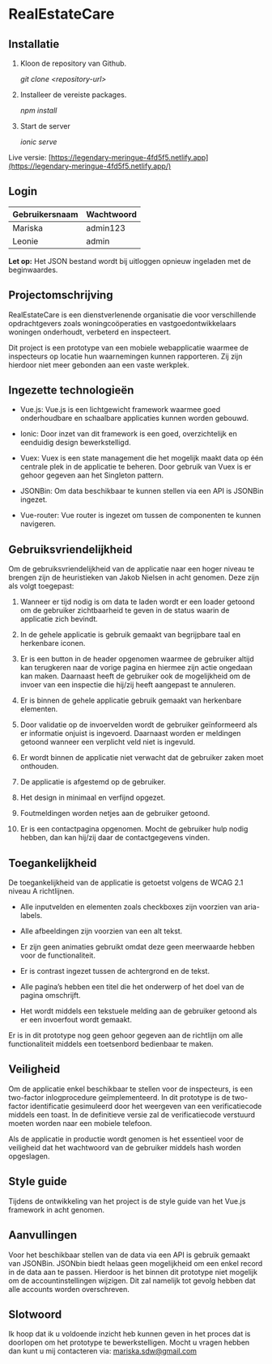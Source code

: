 # RealEstateCare

## Installatie
1. Kloon de repository van Github.

    _git clone \<repository-url\>_

2. Installeer de vereiste packages.

    _npm install_

3. Start de server

    _ionic serve_

Live versie: [https://legendary-meringue-4fd5f5.netlify.app](https://legendary-meringue-4fd5f5.netlify.app/)

## Login
|Gebruikersnaam|Wachtwoord  |
|--|--|
|Mariska  |admin123 |
|Leonie|admin

**Let op:** Het JSON bestand wordt bij uitloggen opnieuw ingeladen met de beginwaardes.

## Projectomschrijving
RealEstateCare is een dienstverlenende organisatie die voor verschillende opdrachtgevers zoals woningcoöperaties en vastgoedontwikkelaars woningen onderhoudt, verbeterd en inspecteert.

Dit project is een prototype van een mobiele webapplicatie waarmee de inspecteurs op locatie hun waarnemingen kunnen rapporteren. Zij zijn hierdoor niet meer gebonden aan een vaste werkplek.

## Ingezette technologieën
- Vue.js: Vue.js is een lichtgewicht framework waarmee goed onderhoudbare en schaalbare applicaties kunnen worden gebouwd.

- Ionic: Door inzet van dit framework is een goed, overzichtelijk en eenduidig design bewerkstelligd.

- Vuex: Vuex is een state management die het mogelijk maakt data op één centrale plek in de applicatie te beheren. Door gebruik van Vuex is er gehoor gegeven aan het Singleton pattern.

- JSONBin: Om data beschikbaar te kunnen stellen via een API is JSONBin ingezet.

- Vue-router: Vue router is ingezet om tussen de componenten te kunnen navigeren.

## Gebruiksvriendelijkheid
Om de gebruiksvriendelijkheid van de applicatie naar een hoger niveau te brengen zijn de heuristieken van Jakob Nielsen in acht genomen. Deze zijn als volgt toegepast:

1. Wanneer er tijd nodig is om data te laden wordt er een loader getoond om de gebruiker zichtbaarheid te geven in de status waarin de applicatie zich bevindt.

2. In de gehele applicatie is gebruik gemaakt van begrijpbare taal en herkenbare iconen.

3. Er is een button in de header opgenomen waarmee de gebruiker altijd kan terugkeren naar de vorige pagina en hiermee zijn actie ongedaan kan maken. Daarnaast heeft de gebruiker ook de mogelijkheid om de invoer van een inspectie die hij/zij heeft aangepast te annuleren.

4. Er is binnen de gehele applicatie gebruik gemaakt van herkenbare elementen.

5. Door validatie op de invoervelden wordt de gebruiker geïnformeerd als er informatie onjuist is ingevoerd. Daarnaast worden er meldingen getoond wanneer een verplicht veld niet is ingevuld.

6. Er wordt binnen de applicatie niet verwacht dat de gebruiker zaken moet onthouden.

7. De applicatie is afgestemd op de gebruiker.

8. Het design in minimaal en verfijnd opgezet.

9. Foutmeldingen worden netjes aan de gebruiker getoond.

10. Er is een contactpagina opgenomen. Mocht de gebruiker hulp nodig hebben, dan kan hij/zij daar de contactgegevens vinden.

## Toegankelijkheid
De toegankelijkheid van de applicatie is getoetst volgens de WCAG 2.1 niveau A richtlijnen.

- Alle inputvelden en elementen zoals checkboxes zijn voorzien van aria-labels.

- Alle afbeeldingen zijn voorzien van een alt tekst.

- Er zijn geen animaties gebruikt omdat deze geen meerwaarde hebben voor de functionaliteit.

- Er is contrast ingezet tussen de achtergrond en de tekst.

- Alle pagina’s hebben een titel die het onderwerp of het doel van de pagina omschrijft.

- Het wordt middels een tekstuele melding aan de gebruiker getoond als er een invoerfout wordt gemaakt.

Er is in dit prototype nog geen gehoor gegeven aan de richtlijn om alle functionaliteit middels een toetsenbord bedienbaar te maken.

## Veiligheid
Om de applicatie enkel beschikbaar te stellen voor de inspecteurs, is een two-factor inlogprocedure geïmplementeerd. In dit prototype is de two-factor identificatie gesimuleerd door het weergeven van een verificatiecode middels een toast. In de definitieve versie zal de verificatiecode verstuurd moeten worden naar een mobiele telefoon.

Als de applicatie in productie wordt genomen is het essentieel voor de veiligheid dat het wachtwoord van de gebruiker middels hash worden opgeslagen.

## Style guide
Tijdens de ontwikkeling van het project is de style guide van het Vue.js framework in acht genomen.


## Aanvullingen
Voor het beschikbaar stellen van de data via een API is gebruik gemaakt van JSONBin. JSONbin biedt helaas geen mogelijkheid om een enkel record in de data aan te passen. Hierdoor is het binnen dit prototype niet mogelijk om de accountinstellingen wijzigen. Dit zal namelijk tot gevolg hebben dat alle accounts worden overschreven.

## Slotwoord
Ik hoop dat ik u voldoende inzicht heb kunnen geven in het proces dat is doorlopen om het prototype te bewerkstelligen. Mocht u vragen hebben dan kunt u mij contacteren via:
[mariska.sdw@gmail.com](mailto:mariska.sdw@gmail.com)  
